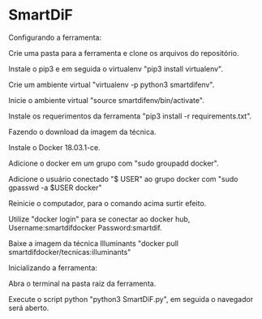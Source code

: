 # SmartDiF

Configurando a ferramenta:

Crie uma pasta para a ferramenta e clone os arquivos do repositório.

Instale o pip3 e em seguida o virtualenv "pip3 install virtualenv".

Crie um ambiente virtual "virtualenv -p python3 smartdifenv".

Inicie o ambiente virtual "source smartdifenv/bin/activate".

Instale os requerimentos da ferramenta "pip3 install -r requirements.txt".

Fazendo o download da imagem da técnica.

Instale o Docker 18.03.1-ce.

Adicione o docker em um grupo com "sudo groupadd docker".

Adicione o usuário conectado "$ USER" ao grupo docker com "sudo gpasswd -a $USER docker"

Reinicie o computador, para o comando acima surtir efeito.

Utilize "docker login" para se conectar ao docker hub, Username:smartdifdocker Password:smartdif.

Baixe a imagem da técnica Illuminants "docker pull smartdifdocker/tecnicas:illuminants"

Inicializando a ferramenta:

Abra o terminal na pasta raiz da ferramenta.

Execute o script python "python3 SmartDiF.py", em seguida o navegador será aberto.
